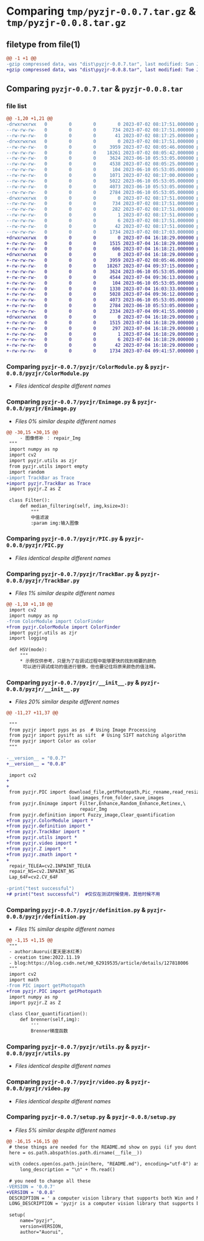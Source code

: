 # Comparing `tmp/pyzjr-0.0.7.tar.gz` & `tmp/pyzjr-0.0.8.tar.gz`

## filetype from file(1)

```diff
@@ -1 +1 @@
-gzip compressed data, was "dist\pyzjr-0.0.7.tar", last modified: Sun Jul  2 08:17:51 2023, max compression
+gzip compressed data, was "dist\pyzjr-0.0.8.tar", last modified: Tue Jul  4 16:18:29 2023, max compression
```

## Comparing `pyzjr-0.0.7.tar` & `pyzjr-0.0.8.tar`

### file list

```diff
@@ -1,20 +1,21 @@
-drwxrwxrwx   0        0        0        0 2023-07-02 08:17:51.000000 pyzjr-0.0.7/
--rw-rw-rw-   0        0        0      734 2023-07-02 08:17:51.000000 pyzjr-0.0.7/PKG-INFO
--rw-rw-rw-   0        0        0       41 2023-07-02 08:17:25.000000 pyzjr-0.0.7/README.md
-drwxrwxrwx   0        0        0        0 2023-07-02 08:17:51.000000 pyzjr-0.0.7/pyzjr/
--rw-rw-rw-   0        0        0     3959 2023-07-02 08:05:46.000000 pyzjr-0.0.7/pyzjr/ColorModule.py
--rw-rw-rw-   0        0        0    18261 2023-07-02 08:05:42.000000 pyzjr-0.0.7/pyzjr/Enimage.py
--rw-rw-rw-   0        0        0     3624 2023-06-10 05:53:05.000000 pyzjr-0.0.7/pyzjr/PIC.py
--rw-rw-rw-   0        0        0     4538 2023-07-02 08:05:25.000000 pyzjr-0.0.7/pyzjr/TrackBar.py
--rw-rw-rw-   0        0        0      104 2023-06-10 05:53:05.000000 pyzjr-0.0.7/pyzjr/Z.py
--rw-rw-rw-   0        0        0     1071 2023-07-02 08:17:00.000000 pyzjr-0.0.7/pyzjr/__init__.py
--rw-rw-rw-   0        0        0     5022 2023-06-10 05:53:05.000000 pyzjr-0.0.7/pyzjr/definition.py
--rw-rw-rw-   0        0        0     4073 2023-06-10 05:53:05.000000 pyzjr-0.0.7/pyzjr/utils.py
--rw-rw-rw-   0        0        0     2784 2023-06-10 05:53:05.000000 pyzjr-0.0.7/pyzjr/video.py
-drwxrwxrwx   0        0        0        0 2023-07-02 08:17:51.000000 pyzjr-0.0.7/pyzjr.egg-info/
--rw-rw-rw-   0        0        0      734 2023-07-02 08:17:51.000000 pyzjr-0.0.7/pyzjr.egg-info/PKG-INFO
--rw-rw-rw-   0        0        0      282 2023-07-02 08:17:51.000000 pyzjr-0.0.7/pyzjr.egg-info/SOURCES.txt
--rw-rw-rw-   0        0        0        1 2023-07-02 08:17:51.000000 pyzjr-0.0.7/pyzjr.egg-info/dependency_links.txt
--rw-rw-rw-   0        0        0        6 2023-07-02 08:17:51.000000 pyzjr-0.0.7/pyzjr.egg-info/top_level.txt
--rw-rw-rw-   0        0        0       42 2023-07-02 08:17:51.000000 pyzjr-0.0.7/setup.cfg
--rw-rw-rw-   0        0        0     1734 2023-07-02 08:17:03.000000 pyzjr-0.0.7/setup.py
+drwxrwxrwx   0        0        0        0 2023-07-04 16:18:29.000000 pyzjr-0.0.8/
+-rw-rw-rw-   0        0        0     1515 2023-07-04 16:18:29.000000 pyzjr-0.0.8/PKG-INFO
+-rw-rw-rw-   0        0        0      606 2023-07-04 16:18:21.000000 pyzjr-0.0.8/README.md
+drwxrwxrwx   0        0        0        0 2023-07-04 16:18:29.000000 pyzjr-0.0.8/pyzjr/
+-rw-rw-rw-   0        0        0     3959 2023-07-02 08:05:46.000000 pyzjr-0.0.8/pyzjr/ColorModule.py
+-rw-rw-rw-   0        0        0    18267 2023-07-04 09:37:15.000000 pyzjr-0.0.8/pyzjr/Enimage.py
+-rw-rw-rw-   0        0        0     3624 2023-06-10 05:53:05.000000 pyzjr-0.0.8/pyzjr/PIC.py
+-rw-rw-rw-   0        0        0     4544 2023-07-04 09:36:13.000000 pyzjr-0.0.8/pyzjr/TrackBar.py
+-rw-rw-rw-   0        0        0      104 2023-06-10 05:53:05.000000 pyzjr-0.0.8/pyzjr/Z.py
+-rw-rw-rw-   0        0        0     1330 2023-07-04 16:03:33.000000 pyzjr-0.0.8/pyzjr/__init__.py
+-rw-rw-rw-   0        0        0     5028 2023-07-04 09:36:12.000000 pyzjr-0.0.8/pyzjr/definition.py
+-rw-rw-rw-   0        0        0     4073 2023-06-10 05:53:05.000000 pyzjr-0.0.8/pyzjr/utils.py
+-rw-rw-rw-   0        0        0     2784 2023-06-10 05:53:05.000000 pyzjr-0.0.8/pyzjr/video.py
+-rw-rw-rw-   0        0        0     2334 2023-07-04 09:41:55.000000 pyzjr-0.0.8/pyzjr/zmath.py
+drwxrwxrwx   0        0        0        0 2023-07-04 16:18:29.000000 pyzjr-0.0.8/pyzjr.egg-info/
+-rw-rw-rw-   0        0        0     1515 2023-07-04 16:18:29.000000 pyzjr-0.0.8/pyzjr.egg-info/PKG-INFO
+-rw-rw-rw-   0        0        0      297 2023-07-04 16:18:29.000000 pyzjr-0.0.8/pyzjr.egg-info/SOURCES.txt
+-rw-rw-rw-   0        0        0        1 2023-07-04 16:18:29.000000 pyzjr-0.0.8/pyzjr.egg-info/dependency_links.txt
+-rw-rw-rw-   0        0        0        6 2023-07-04 16:18:29.000000 pyzjr-0.0.8/pyzjr.egg-info/top_level.txt
+-rw-rw-rw-   0        0        0       42 2023-07-04 16:18:29.000000 pyzjr-0.0.8/setup.cfg
+-rw-rw-rw-   0        0        0     1734 2023-07-04 09:41:57.000000 pyzjr-0.0.8/setup.py
```

### Comparing `pyzjr-0.0.7/pyzjr/ColorModule.py` & `pyzjr-0.0.8/pyzjr/ColorModule.py`

 * *Files identical despite different names*

### Comparing `pyzjr-0.0.7/pyzjr/Enimage.py` & `pyzjr-0.0.8/pyzjr/Enimage.py`

 * *Files 0% similar despite different names*

```diff
@@ -30,15 +30,15 @@
     - 图像修补 ： repair_Img
 """
 import numpy as np
 import cv2
 import pyzjr.utils as zjr
 from pyzjr.utils import empty
 import random
-import TrackBar as Trace
+import pyzjr.TrackBar as Trace
 import pyzjr.Z as Z
 
 class Filter():
     def median_filtering(self, img,ksize=3):
         """
         中值滤波
         :param img:输入图像
```

### Comparing `pyzjr-0.0.7/pyzjr/PIC.py` & `pyzjr-0.0.8/pyzjr/PIC.py`

 * *Files identical despite different names*

### Comparing `pyzjr-0.0.7/pyzjr/TrackBar.py` & `pyzjr-0.0.8/pyzjr/TrackBar.py`

 * *Files 1% similar despite different names*

```diff
@@ -1,10 +1,10 @@
 import cv2
 import numpy as np
-from ColorModule import ColorFinder
+from pyzjr.ColorModule import ColorFinder
 import pyzjr.utils as zjr
 import logging
 
 def HSV(mode):
     """
     * 示例仅供参考，只是为了在调试过程中能够更快的找到相要的颜色
      可以进行调试成功的值进行替换，但也要记住将原来颜色的值注释。
```

### Comparing `pyzjr-0.0.7/pyzjr/__init__.py` & `pyzjr-0.0.8/pyzjr/__init__.py`

 * *Files 20% similar despite different names*

```diff
@@ -11,27 +11,37 @@
 
 """
 from pyzjr import pyps as ps  # Using Image Processing
 from pyzjr import pysift as sift  # Using SIFT matching algorithm
 from pyzjr import Color as color
 """
 
-__version__ = "0.0.7"
+__version__ = "0.0.8"
 
 import cv2
+
+
 from pyzjr.PIC import download_file,getPhotopath,Pic_rename,read_resize_image,\
                       load_images_from_folder,save_images
 from pyzjr.Enimage import Filter,Enhance,Random_Enhance,Retinex,\
                           repair_Img
 from pyzjr.definition import Fuzzy_image,Clear_quantification
+from pyzjr.ColorModule import *
+from pyzjr.definition import *
+from pyzjr.TrackBar import *
+from pyzjr.utils import *
+from pyzjr.video import *
+from pyzjr.Z import * 
+from pyzjr.zmath import *
+
 repair_TELEA=cv2.INPAINT_TELEA
 repair_NS=cv2.INPAINT_NS
 Lap_64F=cv2.CV_64F
 
-print("test successful")
+# print("test successful")  #仅仅在测试时候使用，其他时候不用
```

### Comparing `pyzjr-0.0.7/pyzjr/definition.py` & `pyzjr-0.0.8/pyzjr/definition.py`

 * *Files 1% similar despite different names*

```diff
@@ -1,15 +1,15 @@
 """
 - author:Auorui(夏天是冰红茶)
 - creation time:2022.11.19
 - blog:https://blog.csdn.net/m0_62919535/article/details/127818006
 """
 import cv2
 import math
-from PIC import getPhotopath
+from pyzjr.PIC import getPhotopath
 import numpy as np
 import pyzjr.Z as Z
 
 class Clear_quantification():
     def brenner(self,img):
         '''
         Brenner梯度函数
```

### Comparing `pyzjr-0.0.7/pyzjr/utils.py` & `pyzjr-0.0.8/pyzjr/utils.py`

 * *Files identical despite different names*

### Comparing `pyzjr-0.0.7/pyzjr/video.py` & `pyzjr-0.0.8/pyzjr/video.py`

 * *Files identical despite different names*

### Comparing `pyzjr-0.0.7/setup.py` & `pyzjr-0.0.8/setup.py`

 * *Files 5% similar despite different names*

```diff
@@ -16,15 +16,15 @@
 # these things are needed for the README.md show on pypi (if you dont need delete it)
 here = os.path.abspath(os.path.dirname(__file__))
 
 with codecs.open(os.path.join(here, "README.md"), encoding="utf-8") as fh:
     long_description = "\n" + fh.read()
 
 # you need to change all these
-VERSION = '0.0.7'
+VERSION = '0.0.8'
 DESCRIPTION = ' a computer vision library that supports both Win and Mac '
 LONG_DESCRIPTION = 'pyzjr is a computer vision library that supports both Win and Mac'
 
 setup(
     name="pyzjr",
     version=VERSION,
     author="Auorui",
```

